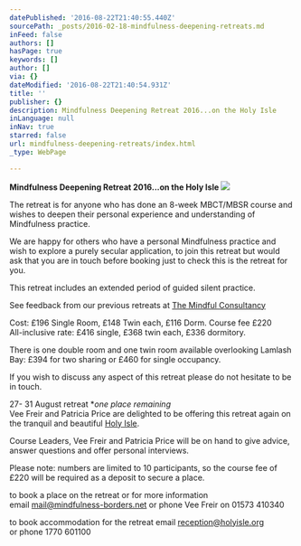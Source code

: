 ```yaml
---
datePublished: '2016-08-22T21:40:55.440Z'
sourcePath: _posts/2016-02-18-mindfulness-deepening-retreats.md
inFeed: false
authors: []
hasPage: true
keywords: []
author: []
via: {}
dateModified: '2016-08-22T21:40:54.931Z'
title: ''
publisher: {}
description: Mindfulness Deepening Retreat 2016...on the Holy Isle
inLanguage: null
inNav: true
starred: false
url: mindfulness-deepening-retreats/index.html
_type: WebPage

---
```

**Mindfulness Deepening Retreat 2016...on the Holy Isle**
![](https://s3-us-west-2.amazonaws.com/the-grid-img/p/fa8c0d92ee813a7ab9aef4a257ec311f14953067.jpg)

The retreat is for anyone who has done an 8-week MBCT/MBSR course and wishes to deepen their personal experience and understanding of Mindfulness practice.

We are happy for others who have a personal Mindfulness practice and wish to explore a purely secular application, to join this retreat but would ask that you are in touch before booking just to check this is the retreat for you.

This retreat includes an extended period of guided silent practice.

See feedback from our previous retreats at [The Mindful Consultancy][0]

Cost: £196 Single Room, £148 Twin each, £116 Dorm. Course fee £220  
All-inclusive rate: £416 single, £368 twin each, £336 dormitory.

There is one double room and one twin room available overlooking Lamlash Bay: £394 for two sharing or £460 for single occupancy.

If you wish to discuss any aspect of this retreat please do not hesitate to be in touch.

27- 31 August retreat \*_one place remaining_  
Vee Freir and Patricia Price are delighted to be offering this retreat again on the tranquil and beautiful [Holy Isle][1].

Course Leaders, Vee Freir and Patricia Price will be on hand to give advice, answer questions and offer personal interviews.

Please note: numbers are limited to 10 participants, so the course fee of £220 will be required as a deposit to secure a place.

to book a place on the retreat or for more information   
email mail@mindfulness-borders.net or phone Vee Freir on 01573 410340

to book accommodation for the retreat email [reception@holyisle.org][2]  
or phone 1770 601100

[0]: http://www.themindfulconsultancy.co.uk/
[1]: https://en.wikipedia.org/wiki/Holy_Isle,_Firth_of_Clyde
[2]: reception@holyisle.org